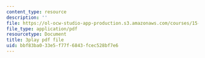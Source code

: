 ```yaml
---
content_type: resource
description: ''
file: https://ol-ocw-studio-app-production.s3.amazonaws.com/courses/15-960-new-executive-thinking-social-impact-technology-projects-fall-2017-spring-2018/bbf83ba033e5f77f6843fcec528bf7e6_sv6oW4AEVOY.pdf
file_type: application/pdf
resourcetype: Document
title: 3play pdf file
uid: bbf83ba0-33e5-f77f-6843-fcec528bf7e6
---
```

